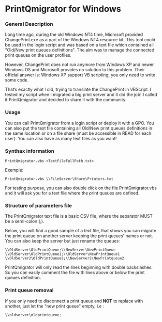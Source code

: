 # PrintQmigrator for Windows

### General Description
Long time ago, during the old Windows NT4 time, Microsoft provided ChangePrint.exe as a part of the Windows NT4 resource kit. This tool could be used in the login script and was based on a text file which contained all "Old/New print queues definitions". The aim was to manage the connected print queues on the user profiles.

However, ChangePrint does not run anymore from Windows XP and newer Windows OS and Microsoft provides no solution to this problem. Their official answer is: Windows XP support VB scripting, you only need to write some code.

That’s exactly what I did, trying to translate the ChangePrint in VBScript. I tested my script when I migrated a big print server and it did the job! I called it PrintQmigrator and decided to share it with the community.

### Usage
You can call PrintQmigrator from a login script or deploy it with a GPO. You can also put the text file containing all Old/New print queues definitions in the same location or on a file share (must be accessible in READ for each user). You can also have as many text files as you want!

### Synthax information
```
PrintQmigrator.vbs <TextFileFullPath.txt>
```

Exemple:
```
PrintQmigrator.vbs \\FileServer\Share\Printers.txt
```

For testing purpose, you can also double click on the file PrintQmigrator.vbs and it will ask you for a text file where the print queues are defined.

### Structure of parameters file
The PrintQmigrator text file is a basic CSV file, where the separator MUST be a semi-colon (;).

Below, you will find a good sample of a text file, that shows you can migrate the print queue on another server keeping the print queues' names or not. You can also keep the server but just rename the queues:

```
\\OldServer\OldPrintQueue;\\NewServer\NewPrintQueue
\\OldServer\OldPrintQueue1;\\OldServer\NewPrintQueue1
\\OldServer2\OldPrintQueue2;\\NewServer2\NewPrintqueue2
```

PrintQmigrator will only read the lines beginning with double backslashes. So you can easily comment the file with lines above or below the print queues definition.

### Print queue removal
If you only need to disconnect a print queue and __NOT__ to replace with another, just let the "new print queue" empty, i.e :

```
\\oldserver\oldprintqueue;
```

